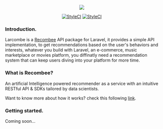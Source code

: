 <p align="center">
  <img src="https://i.imgur.com/JONjk37.jpg">
</p>

<p align="center">
<a href="https://github.styleci.io/repos/144337523"><img src="https://github.styleci.io/repos/144337523/shield?branch=master" alt="StyleCI"></a> <a href="https://travis-ci.org/amranidev/laracombee"><img src="https://travis-ci.org/amranidev/laracombee.svg?branch=master" alt="StyleCI"></a>
</p>

### Introduction.

Larcombe is a [Recombee](https://recombee.com) API package for Laravel, it provides a simple API implementation, to get recommendations based on the user's behaviors and interests, whatever you build with Laravel, an e-commerce, music marketplace or movies platform, you diffinatly need a recommendation system that can keep users diving into your platform for more time.

### What is Recombee?

An artificial Intelligence powered recommender as a service with an intuitive RESTful API & SDKs tailored by data scientists.

Want to know more about how it works? check this following [link](https://medium.com/recombee-blog/recommender-systems-explained-d98e8221f468).

### Getting started.

Coming soon...